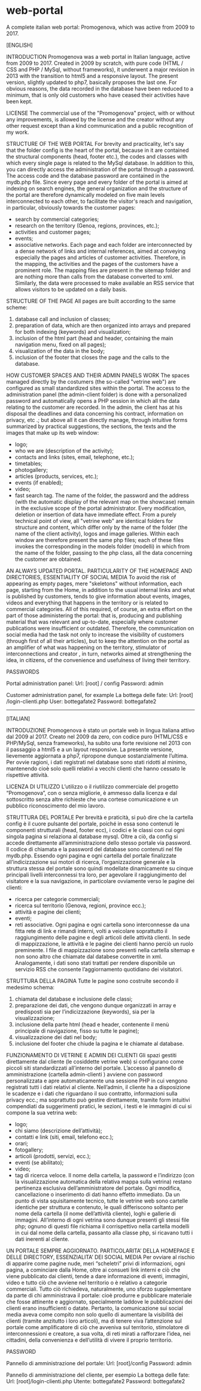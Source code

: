 # web-portal
A complete italian web portal: Promogenova, which was active from 2009 to 2017.

[ENGLISH]


INTRODUCTION
Promogenova was a web portal in Italian language, active from 2009 to 2017. Created in 2009 by scratch, with pure code (HTML / CSS and PHP / MySql, without frameworks), it underwent a major revision in 2013 with the transition to html5 and a responsive layout. The present version, slightly updated to php7, basically proposes the last one. For obvious reasons, the data recorded in the database have been reduced to a minimum, that is only old customers who have ceased their activities have been kept.

LICENSE
The commercial use of the "Promogenova" project, with or without any improvements, is allowed by the license and the creator without any other request except than a kind communication and a public recognition of my work.

STRUCTURE OF THE WEB PORTAL
For brevity and practicality, let's say that the folder config is the heart of the portal, because in it are contained the structural components (head, footer etc.), the codes and classes with which every single page is related to the MySql database. In addition to this, you can directly access the administration of the portal through a password.
The access code and the database password are contained in the mydb.php file.
Since every page and every folder of the portal is aimed at indexing on search engines, the general organization and the structure of the portal are therefore dynamically modeled on five main levels interconnected to each other, to facilitate the visitor's reach and navigation, in particular, obviously towards the customer pages:
- search by commercial categories;
- research on the territory (Genoa, regions, provinces, etc.);
- activities and customer pages;
- events;
- associative networks.
Each page and each folder are interconnected by a dense network of links and internal references, aimed at conveying especially the pages and articles of customer activities.
Therefore, in the mapping, the activities and the pages of the customers have a prominent role.
The mapping files are present in the sitemap folder and are nothing more than calls from the database converted to xml. Similarly, the data were processed to make available an RSS service that allows visitors to be updated on a daily basis.

STRUCTURE OF THE PAGE
All pages are built according to the same scheme:
1) database call and inclusion of classes;
2) preparation of data, which are then organized into arrays and prepared for both indexing (keywords) and visualization;
3) inclusion of the html part (head and header, containing the main navigation menu, fixed on all pages);
4) visualization of the data in the body;
5) inclusion of the footer that closes the page and the calls to the database.

HOW CUSTOMER SPACES AND THEIR ADMIN PANELS WORK
The spaces managed directly by the costumers (the so-called "vetrine web") are configured as small standardized sites within the portal. The access to the administration panel (the admin-client folder) is done with a personalized password and automatically opens a PHP session in which all the data relating to the customer are recorded. In the admin, the client has at his disposal the deadlines and data concerning his contract, information on privacy, etc .; but above all it can directly manage, through intuitive forms summarized by practical suggestions, the sections, the texts and the images that make up its web window:
- logo;
- who we are (description of the activity);
- contacts and links (sites, email, telephone, etc.);
- timetables;
- photogallery;
- articles (products, services, etc.);
- events (if enabled);
- video;
- fast search tag.
The name of the folder, the password and the address (with the automatic display of the relevant map on the showcase) remain in the exclusive scope of the portal administrator.
Every modification, deletion or insertion of data have immediate effect.
From a purely technical point of view, all "vetrine web" are identical folders for structure and content, which differ only by the name of the folder (the name of the client activity), logos and image galleries. Within each window are therefore present the same php files; each of these files invokes the corresponding in the models folder (modelli) in which from the name of the folder, passing to the php class, all the data concerning the customer are obtained.

AN ALWAYS UPDATED PORTAL. PARTICULARITY OF THE HOMEPAGE AND DIRECTORIES, ESSENTIALITY OF SOCIAL MEDIA
To avoid the risk of appearing as empty pages, mere "skeletons" without information, each page, starting from the Home, in addition to the usual internal links and what is published by customers, tends to give information about events, images, videos and everything that happens in the territory or is related to commercial categories. All of this required, of course, an extra effort on the part of those administering the portal: that is, producing and publishing material that was relevant and up-to-date, especially where customer publications were insufficient or outdated.
Therefore, the communication on social media had the task not only to increase the visibility of customers (through first of all their articles), but to keep the attention on the portal as an amplifier of what was happening on the territory, stimulator of interconnections and creator , in turn, networks aimed at strengthening the idea, in citizens, of the convenience and usefulness of living their territory.


PASSWORDS

Portal administration panel:
Url: 		[root] / config
Password: 	admin

Customer administration panel, for example La bottega delle fate:
Url:		[root] /login-clienti.php
User:		bottegafate2
Password:	bottegafate2




* * *


[ITALIAN]


INTRODUZIONE
Promogenova è stato un portale web in lingua italiana attivo dal 2009 al 2017. Creato nel 2009 da zero, con codice puro (HTML/CSS e PHP/MySql, senza frameworks), ha subito una forte revisione nel 2013 con il passaggio a html5 e a un layout responsive. La presente versione, lievemente aggiornata a php7, ripropone dunque sostanzialmente l’ultima. Per ovvie ragioni, i dati registrati nel database sono stati ridotti al minimo, mantenendo cioè solo quelli relativi a vecchi clienti che hanno cessato le rispettive attività.

LICENZA DI UTILIZZO
L’utilizzo o il riutilizzo commerciale del progetto “Promogenova”, con o senza migliorie, è ammesso dalla licenza e dal sottoscritto senza altre richieste che una cortese comunicazione e un pubblico riconoscimento del mio lavoro.

STRUTTURA DEL PORTALE
Per brevità e praticità, si può dire che la cartella config è il cuore pulsante del portale, poiché in essa sono contenuti le componenti strutturali (head, footer ecc),  i codici e le classi con cui ogni singola pagina si relaziona al database mysql. Oltre a ciò, da config si accede direttamente all’amministrazione dello stesso portale via password.
Il codice di chiamata e la password del database sono contenuti nel file mydb.php.
Essendo ogni pagina e ogni cartella del portale finalizzate all’indicizzazione sui motori di ricerca, l’organizzazione generale e la struttura stessa del portale sono quindi modellate dinamicamente su cinque principali livelli interconnessi tra loro, per agevolare il raggiungimento del visitatore e la sua navigazione, in particolare ovviamente verso le pagine dei clienti:
- ricerca per categorie commerciali;
- ricerca sul territorio (Genova, regioni, province ecc.);
- attività e pagine dei clienti;
- eventi;
- reti associative.
Ogni pagina e ogni cartella sono interconnesse da una fitta rete di link e rimandi interni, volti a veicolare soprattutto il raggiungimento delle pagine e degli articoli delle attività clienti. 
In sede di mappizzazione, le attività e le pagine dei clienti hanno perciò un ruolo preminente. 
I file di mappizzazione sono presenti nella cartella  sitemap e non sono altro che chiamate dal databese convertite in xml. Analogamente, i dati sono stati trattati per rendere disponibile un servizio RSS che consente l’aggiornamento quotidiano dei visitatori.

STRUTTURA DELLA PAGINA
Tutte le pagine sono costruite secondo il medesimo schema:
1) chiamata del database e inclusione delle classi;
2) preparazione dei dati, che vengono dunque organizzati in array e predisposti sia per l’indicizzazione (keywords), sia per la visualizzazione;
3) inclusione della parte html (head e header, contenente il menù principale di navigazione, fisso su tutte le pagine);
4) visualizzazione dei dati nel body;
5) inclusione del footer che chiude la pagina e le chiamate al database.

FUNZIONAMENTO DI VETRINE E ADMIN DEI CLIENTI
Gli spazi gestiti direttamente dal cliente (le cosiddette vetrine web) si configurano come piccoli siti standardizzati all’interno del portale. L’accesso al pannello di amministrazione (cartella admin-clienti ) avviene con password personalizzata e apre automaticamente una sessione PHP in cui vengono registrati tutti i dati relativi al cliente. Nell’admin, il cliente ha a disposizione le scadenze e i dati che riguardano il suo contratto, informazioni sulla privacy ecc.; ma soprattutto può gestire direttamente, tramite form intuitivi compendiati da suggerimenti pratici, le sezioni, i testi e le immagini di cui si compone la sua vetrina web:  
- logo;
- chi siamo (descrizione dell’attività);
- contatti e link (siti, email, telefono ecc.);
- orari;
- fotogallery;
- articoli (prodotti, servizi, ecc.);
- eventi (se abilitato);
- video;
- tag di ricerca veloce.
Il nome della cartella, la password e l’indirizzo (con la visualizzazione automatica della relativa mappa sulla vetrina) restano pertinenza esclusiva dell’amministratore del portale.
Ogni modifica, cancellazione o inserimento di dati hanno effetto immediato.
Da un punto di vista squisitamente tecnico, tutte le vetrine web sono cartelle identiche per struttura e contenuto, le quali differiscono soltanto per nome della cartella (il nome dell’attività cliente), loghi e gallerie di immagini. All’interno di ogni vetrina sono dunque presenti gli stessi file php; ognuno di questi file richiama il corrispettivo nella cartella modelli in cui dal nome della cartella, passanto alla classe php, si ricavano tutti i dati inerenti al cliente. 

UN PORTALE SEMPRE AGGIORNATO. PARTICOLARITA’ DELLA HOMEPAGE E DELLE DIRECTORY, ESSENZIALITA’ DEI SOCIAL MEDIA
Per ovviare al rischio di apparire come pagine nude, meri “scheletri” privi di informazioni, ogni pagina, a cominciare dalla Home, oltre ai consueti link interni e ciò che viene pubblicato dai clienti, tende a dare informazione di eventi, immagini, video e tutto ciò che avviene nel territorio o è relativo a categorie commerciali. Tutto ciò richiedeva, naturalmente, uno sforzo supplementare da parte di chi amministrava il portale: cioè produrre e pubblicare materiale che fosse attinente e aggiornato, specialmente laddove le pubblicazioni dei clienti erano insufficienti o datate. 
Pertanto, la comunicazione sui social media aveva come compito non solo quello di aumentare la visibilità dei clienti (tramite anzitutto i loro articoli), ma di tenere viva l’attenzione sul portale come amplificatore di ciò che avveniva sul territorio, stimolatore di interconnessioni e creatore, a sua volta, di reti mirati a rafforzare l’idea, nei cittadini, della convenienza e dell’utilità di vivere il proprio territorio. 


PASSWORD

Pannello di amministrazione del portale:
Url:		[root]/config
Password:	admin

Pannello di amministrazione del cliente, per esempio La bottega delle fate:
Url:		[root]/login-clienti.php
Utente:		bottegafate2
Password:	bottegafate2


